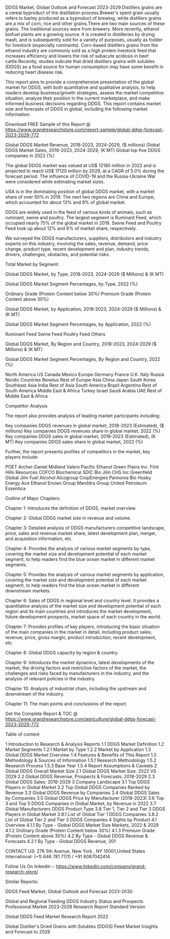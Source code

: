 DDGS Market, Global Outlook and Forecast 2023-2029
Distillers grains are a cereal byproduct of the distillation process.Brewer's spent grain usually refers to barley produced as a byproduct of brewing, while distillers grains are a mix of corn, rice and other grains.There are two main sources of these grains. The traditional sources were from brewers. More recently, ethanol biofuel plants are a growing source. It is created in distilleries by drying mash, and is subsequently sold for a variety of purposes, usually as fodder for livestock (especially ruminants). Corn-based distillers grains from the ethanol industry are commonly sold as a high protein livestock feed that increases efficiency and lowers the risk of subacute acidosis in beef cattle.Recently, studies indicate that dried distillers grains with solubles (DDGS) as a food source for human consumption may have some benefit in reducing heart disease risk.

This report aims to provide a comprehensive presentation of the global market for DDGS, with both quantitative and qualitative analysis, to help readers develop business/growth strategies, assess the market competitive situation, analyze their position in the current marketplace, and make informed business decisions regarding DDGS. This report contains market size and forecasts of DDGS in global, including the following market information:



Download FREE Sample of this Report @ https://www.grandresearchstore.com/report-sample/global-ddgs-forecast-2023-2029-772


Global DDGS Market Revenue, 2018-2023, 2024-2029, ($ millions)
Global DDGS Market Sales, 2018-2023, 2024-2029, (K MT)
Global top five DDGS companies in 2022 (%)


The global DDGS market was valued at US$ 12180 million in 2022 and is projected to reach US$ 17120 million by 2029, at a CAGR of 5.0% during the forecast period. The influence of COVID-19 and the Russia-Ukraine War were considered while estimating market sizes.

USA is in the dominating position of global DDGS market, with a market share of over 50% in 2019. The next two regions are China and Europe, which accounted for about 13% and 9% of global market.

DDGS are widely used in the feed of various kinds of animals, such as ruminant, swine and poultry. The largest segment is Ruminant Feed, which occupied nearly 75% of the global market in 2019. Swine Feed and Poultry Feed took up about 12% and 6% of market share, respectively.

We surveyed the DDGS manufacturers, suppliers, distributors and industry experts on this industry, involving the sales, revenue, demand, price change, product type, recent development and plan, industry trends, drivers, challenges, obstacles, and potential risks.

Total Market by Segment:

Global DDGS Market, by Type, 2018-2023, 2024-2029 ($ Millions) & (K MT)

Global DDGS Market Segment Percentages, by Type, 2022 (%)



Ordinary Grade (Protein Content below 30%)
Premium Grade (Protein Content above 30%)


Global DDGS Market, by Application, 2018-2023, 2024-2029 ($ Millions) & (K MT)

Global DDGS Market Segment Percentages, by Application, 2022 (%)



Ruminant Feed
Swine Feed
Poultry Feed
Others


Global DDGS Market, By Region and Country, 2018-2023, 2024-2029 ($ Millions) & (K MT)

Global DDGS Market Segment Percentages, By Region and Country, 2022 (%)



North America
US
Canada
Mexico
Europe
Germany
France
U.K.
Italy
Russia
Nordic Countries
Benelux
Rest of Europe
Asia
China
Japan
South Korea
Southeast Asia
India
Rest of Asia
South America
Brazil
Argentina
Rest of South America
Middle East & Africa
Turkey
Israel
Saudi Arabia
UAE
Rest of Middle East & Africa


Competitor Analysis

The report also provides analysis of leading market participants including:



Key companies DDGS revenues in global market, 2018-2023 (Estimated), ($ millions)
Key companies DDGS revenues share in global market, 2022 (%)
Key companies DDGS sales in global market, 2018-2023 (Estimated), (K MT)
Key companies DDGS sales share in global market, 2022 (%)


Further, the report presents profiles of competitors in the market, key players include:



POET
Archer-Daniel Midland
Valero
Pacific Ethanol
Green Plains Inc.
Flint Hills Resources
COFCO Biochemical
SDIC Bio Jilin
CHS Inc
Greenfield Global
Jilin Fuel Alcohol
Alcogroup
CropEnergies
Pannonia Bio
Husky Energy
Ace Ethanol
Envien Group
Manildra Group
United Petroleum
Essentica


Outline of Major Chapters:

Chapter 1: Introduces the definition of DDGS, market overview.

Chapter 2: Global DDGS market size in revenue and volume.

Chapter 3: Detailed analysis of DDGS manufacturers competitive landscape, price, sales and revenue market share, latest development plan, merger, and acquisition information, etc.

Chapter 4: Provides the analysis of various market segments by type, covering the market size and development potential of each market segment, to help readers find the blue ocean market in different market segments.

Chapter 5: Provides the analysis of various market segments by application, covering the market size and development potential of each market segment, to help readers find the blue ocean market in different downstream markets.

Chapter 6: Sales of DDGS in regional level and country level. It provides a quantitative analysis of the market size and development potential of each region and its main countries and introduces the market development, future development prospects, market space of each country in the world.

Chapter 7: Provides profiles of key players, introducing the basic situation of the main companies in the market in detail, including product sales, revenue, price, gross margin, product introduction, recent development, etc.

Chapter 8: Global DDGS capacity by region & country.

Chapter 9: Introduces the market dynamics, latest developments of the market, the driving factors and restrictive factors of the market, the challenges and risks faced by manufacturers in the industry, and the analysis of relevant policies in the industry.

Chapter 10: Analysis of industrial chain, including the upstream and downstream of the industry.

Chapter 11: The main points and conclusions of the report.

Get the Complete Report & TOC @ https://www.grandresearchstore.com/agriculture/global-ddgs-forecast-2023-2029-772

Table of content

1 Introduction to Research & Analysis Reports
1.1 DDGS Market Definition
1.2 Market Segments
1.2.1 Market by Type
1.2.2 Market by Application
1.3 Global DDGS Market Overview
1.4 Features & Benefits of This Report
1.5 Methodology & Sources of Information
1.5.1 Research Methodology
1.5.2 Research Process
1.5.3 Base Year
1.5.4 Report Assumptions & Caveats
2 Global DDGS Overall Market Size
2.1 Global DDGS Market Size: 2022 VS 2029
2.2 Global DDGS Revenue, Prospects & Forecasts: 2018-2029
2.3 Global DDGS Sales: 2018-2029
3 Company Landscape
3.1 Top DDGS Players in Global Market
3.2 Top Global DDGS Companies Ranked by Revenue
3.3 Global DDGS Revenue by Companies
3.4 Global DDGS Sales by Companies
3.5 Global DDGS Price by Manufacturer (2018-2023)
3.6 Top 3 and Top 5 DDGS Companies in Global Market, by Revenue in 2022
3.7 Global Manufacturers DDGS Product Type
3.8 Tier 1, Tier 2 and Tier 3 DDGS Players in Global Market
3.8.1 List of Global Tier 1 DDGS Companies
3.8.2 List of Global Tier 2 and Tier 3 DDGS Companies
4 Sights by Product
4.1 Overview
4.1.1 By Type - Global DDGS Market Size Markets, 2022 & 2029
4.1.2 Ordinary Grade (Protein Content below 30%)
4.1.3 Premium Grade (Protein Content above 30%)
4.2 By Type - Global DDGS Revenue & Forecasts
4.2.1 By Type - Global DDGS Revenue, 201

CONTACT US:
276 5th Avenue, New York , NY 10001,United States
International: (+1) 646 781 7170 / +91 8087042414

Follow Us On linkedin :- https://www.linkedin.com/company/grand-research-store/


Similar Reports:

DDGS Feed Market, Global Outlook and Forecast 2023-2030

Global and Regional Feeding DDGS Industry Status and Prospects Professional Market 2023-2028 Research Report Standard Version

Global DDGS Feed Market Research Report 2022

Global Distiller's Dried Grains with Solubles (DDGS) Feed Market Insights and Forecast to 2028
